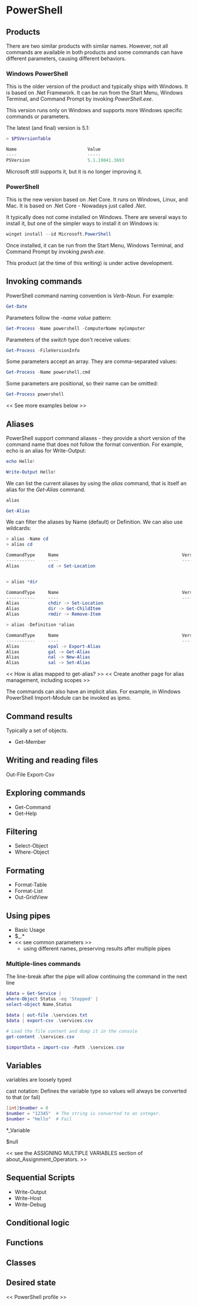 # PowerShell

## Products

There are two similar products with similar names. However, not all commands are available in both products and some commands can have different parameters, causing different behaviors.

### Windows PowerShell

This is the older version of the product and typically ships with Windows. It is based on .Net Framework. It can be run from the Start Menu, Windows Terminal, and Command Prompt by invoking _PowerShell.exe_.

This version runs only on Windows and supports more Windows specific commands or parameters. 

The latest (and final) version is 5.1:

``` PowerShell
> $PSVersionTable

Name                           Value
----                           -----
PSVersion                      5.1.19041.3693

``` 

Microsoft still supports it, but it is no longer improving it.

### PowerShell

This is the new version based on .Net Core. It runs on Windows, Linux, and Mac. It is based on .Net Core - Nowadays just called _.Net_. 

It typically does not come installed on Windows. There are several ways to install it, but one of the simpler ways to install it on Windows is:

``` PowerShell
winget install --id Microsoft.PowerShell
``` 

Once installed, it can be run from the Start Menu, Windows Terminal, and Command Prompt by invoking _pwsh.exe_.

This product (at the time of this writing) is under active development.

## Invoking commands

PowerShell command naming convention is _Verb_-_Noun_. For example:

``` PowerShell
Get-Date
``` 

Parameters follow the -_name_ _value_ pattern:

``` PowerShell
Get-Process -Name powershell -ComputerName myComputer
``` 

Parameters of the _switch_ type don't receive values:

``` PowerShell
Get-Process -FileVersionInfo
``` 

Some parameters accept an array. They are comma-separated values:

``` PowerShell
Get-Process -Name powershell,cmd
``` 

Some parameters are positional, so their name can be omitted:

``` PowerShell
Get-Process powershell
``` 

<< See more examples below >>

## Aliases

PowerShell support command aliases - they provide a short version of the command name that does not follow the format convention. For example, echo is an alias for Write-Output:

``` PowerShell
echo Hello!

Write-Output Hello!
``` 

We can list the current aliases by using the _alias_ command, that is itself an alias for the _Get-Alias_ command.

``` PowerShell
alias

Get-Alias
``` 

We can filter the aliases by Name (default) or Definition. We can also use wildcards:

``` PowerShell
> alias -Name cd
> alias cd

CommandType     Name                                               Version    Source
-----------     ----                                               -------    ------
Alias           cd -> Set-Location


> alias *dir

CommandType     Name                                               Version    Source
-----------     ----                                               -------    ------
Alias           chdir -> Set-Location
Alias           dir -> Get-ChildItem
Alias           rmdir -> Remove-Item

> alias -Definition *alias

CommandType     Name                                               Version    Source
-----------     ----                                               -------    ------
Alias           epal -> Export-Alias
Alias           gal -> Get-Alias
Alias           nal -> New-Alias
Alias           sal -> Set-Alias

``` 

<< How is alias mapped to get-alias? >>
<< Create another page for alias management, including scopes >>

The commands can also have an implicit alias. For example, in Windows PowerShell Import-Module can be invoked as ipmo.

## Command results

Typically a set of objects.

* Get-Member

## Writing and reading files

Out-File
Export-Csv

## Exploring commands

* Get-Command
* Get-Help

## Filtering

* Select-Object
* Where-Object

## Formating

* Format-Table
* Format-List
* Out-GridView

## Using pipes

* Basic Usage
* $_.*
* << see common parameters >> 
    * using different names, preserving results after multiple pipes


### Multiple-lines commands

The line-break after the pipe will allow continuing the command in the next line

``` PowerShell
$data = Get-Service |
where-Object Status -eq 'Stopped' |
select-object Name,Status

$data | out-file .\services.txt
$data | export-csv .\services.csv

# Load the file content and dump it in the console
get-content .\services.csv

$importData = import-csv -Path .\services.csv

```

## Variables

variables are loosely typed

cast notation: Defines the variable type so values will always be converted to that (or fail)


``` PowerShell
[int]$number = 8
$number = "12345"  # The string is converted to an integer.
$number = "Hello"  # Fail
```


*_Variable

$null

<< see the ASSIGNING MULTIPLE VARIABLES section
of about_Assignment_Operators. >>

## Sequential Scripts

* Write-Output
* Write-Host
* Write-Debug

## Conditional logic

## Functions

## Classes

## Desired state

<< PowerShell profile >>

<!--
### Notes

Get-Help about_CommonParameters

winget

Windows Sandbox

PowerShell for Linq users

-->
